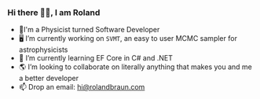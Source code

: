 ### Hi there 🙋‍♂️, I am Roland

<!--
**RolandBraunDev/RolandBraunDev** is a ✨ _special_ ✨ repository because its `README.md` (this file) appears on your GitHub profile.

Here are some ideas to get you started:

- 🔭 I’m currently working on ...
- 🌱 I’m currently learning ...
- 👯 I’m looking to collaborate on ...
- 🤔 I’m looking for help with ...
- 💬 Ask me about ...
- 📫 How to reach me: ...
- 😄 Pronouns: ...
- ⚡ Fun fact: ...
-->
- 🔭I'm a Physicist turned Software Developer
- 🖥 I’m currently working on `SVMT`, an easy to user MCMC sampler for astrophysicists  
- 🌱 I’m currently learning EF Core in C# and .NET 
- 🌎 I’m looking to collaborate on literally anything that makes you and me a better developer
- 📫 Drop an email: hi@rolandbraun.com  
